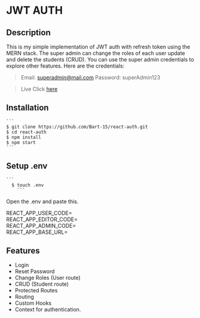 # JWT AUTH

## Description


This is my simple implementation of JWT auth with refresh token using the MERN stack. The super admin can change the roles of each user update and delete the students (CRUD). You can use the super admin credentials to explore other features. Here are the credentials:

> Email: superadmin@mail.com
> Password: superAdmin123

>Live Click [here](https://serene-cucurucho-dfeca4.netlify.app)


## Installation

    ```
	$ git clone https://github.com/Bart-15/react-auth.git
	$ cd react-auth
	$ npm install
	$ npm start
    ```



## Setup .env
	```
	  $ touch .env
        ```

Open the .env and paste this.

REACT_APP_USER_CODE= <br />
REACT_APP_EDITOR_CODE= <br />
REACT_APP_ADMIN_CODE= <br />
REACT_APP_BASE_URL= <br />


## Features
<ul>
  <li>Login</li>
  <liRegister</li>
  <li>Reset Password</li>
  <li>Change Roles (User route)</li>
  <li>CRUD (Student route)</li>
  <li>Protected Routes</li>
  <li>Routing</li>
  <li>Custom Hooks</li>
  <li>Context for authentication.</li>
</ul>



